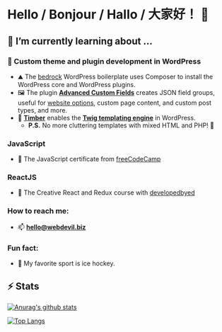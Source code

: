 # Hello / Bonjour / Hallo / 大家好！ 👋

## 🌱 I’m currently learning about ...

### 📔 Custom theme and plugin development in WordPress

- ⛰️ The [bedrock](https://roots.io/bedrock) WordPress boilerplate uses Composer to install the WordPress core and WordPress plugins.
- 🖼️ The plugin **[Advanced Custom Fields](https://www.advancedcustomfields.com)** creates JSON field groups, useful for [website options](https://www.advancedcustomfields.com/resources/options-page/), custom page content, and custom post types, and more.
- 📐 **[Timber](https://www.upstatement.com/timber)** enables the **[Twig templating engine](https://twig.symfony.com/)** in WordPress.
  - **P.S.** No more cluttering templates with mixed HTML and PHP! 🤢

### JavaScript

- 🤔 The JavaScript certificate from [freeCodeCamp](https://freecodecamp.org)

### ReactJS

- 🤩 The Creative React and Redux course with [developedbyed](https://developedbyed.com/)

### How to reach me:

- 📫  **hello@webdevil.biz**

### Fun fact:

- 🏒 My favorite sport is ice hockey.

## ⚡ Stats
[![Anurag's github stats](https://github-readme-stats.vercel.app/api?username=hdevilbiss&count_private=true)](https://github.com/anuraghazra/github-readme-stats)

[![Top Langs](https://github-readme-stats.vercel.app/api/top-langs/?username=hdevilbiss&count_private=true)](https://github.com/anuraghazra/github-readme-stats)

<!-- -
- 🤔 I’m looking for help with unit testing JavaScript and PHP / WordPress - Do you have any projects to recommend?
- 👯 I’m looking to collaborate on JavaScript or PHP projects - I offer commits with description, punctuation, and the occasional emoji 😎
- 💬 Ask me about ...
- ⚡ Fun fact: ... -->
